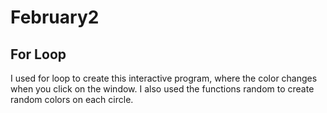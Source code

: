 # February2
## For Loop

I used for loop to create this interactive program, where the color changes when you click on the window. I also used the functions random to create random colors on each circle. 

